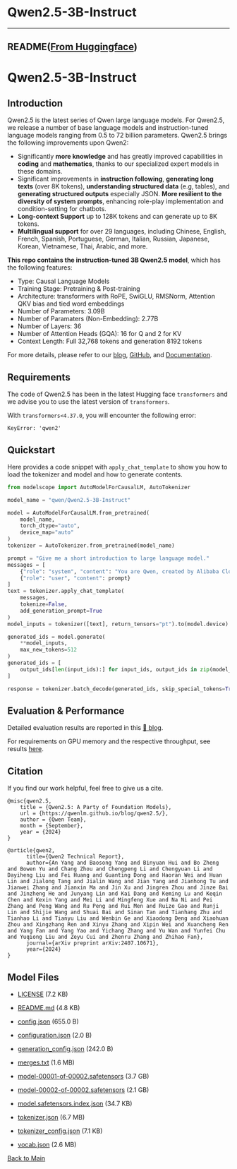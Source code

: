 
# Qwen2.5-3B-Instruct
---


## README([From Huggingface](https://huggingface.co/Qwen/Qwen2.5-3B-Instruct))



# Qwen2.5-3B-Instruct

## Introduction

Qwen2.5 is the latest series of Qwen large language models. For Qwen2.5, we release a number of base language models and instruction-tuned language models ranging from 0.5 to 72 billion parameters. Qwen2.5 brings the following improvements upon Qwen2:

- Significantly **more knowledge** and has greatly improved capabilities in **coding** and **mathematics**, thanks to our specialized expert models in these domains.
- Significant improvements in **instruction following**, **generating long texts** (over 8K tokens), **understanding structured data** (e.g, tables), and **generating structured outputs** especially JSON. **More resilient to the diversity of system prompts**, enhancing role-play implementation and condition-setting for chatbots.
- **Long-context Support** up to 128K tokens and can generate up to 8K tokens.
- **Multilingual support** for over 29 languages, including Chinese, English, French, Spanish, Portuguese, German, Italian, Russian, Japanese, Korean, Vietnamese, Thai, Arabic, and more. 

**This repo contains the instruction-tuned 3B Qwen2.5 model**, which has the following features:
- Type: Causal Language Models
- Training Stage: Pretraining & Post-training
- Architecture: transformers with RoPE, SwiGLU, RMSNorm, Attention QKV bias and tied word embeddings
- Number of Parameters: 3.09B
- Number of Paramaters (Non-Embedding): 2.77B
- Number of Layers: 36
- Number of Attention Heads (GQA): 16 for Q and 2 for KV
- Context Length: Full 32,768 tokens and generation 8192 tokens

For more details, please refer to our [blog](https://qwenlm.github.io/blog/qwen2.5/), [GitHub](https://github.com/QwenLM/Qwen2.5), and [Documentation](https://qwen.readthedocs.io/en/latest/).

## Requirements

The code of Qwen2.5 has been in the latest Hugging face `transformers` and we advise you to use the latest version of `transformers`.

With `transformers<4.37.0`, you will encounter the following error:
```
KeyError: 'qwen2'
```

## Quickstart

Here provides a code snippet with `apply_chat_template` to show you how to load the tokenizer and model and how to generate contents.

```python
from modelscope import AutoModelForCausalLM, AutoTokenizer

model_name = "qwen/Qwen2.5-3B-Instruct"

model = AutoModelForCausalLM.from_pretrained(
    model_name,
    torch_dtype="auto",
    device_map="auto"
)
tokenizer = AutoTokenizer.from_pretrained(model_name)

prompt = "Give me a short introduction to large language model."
messages = [
    {"role": "system", "content": "You are Qwen, created by Alibaba Cloud. You are a helpful assistant."},
    {"role": "user", "content": prompt}
]
text = tokenizer.apply_chat_template(
    messages,
    tokenize=False,
    add_generation_prompt=True
)
model_inputs = tokenizer([text], return_tensors="pt").to(model.device)

generated_ids = model.generate(
    **model_inputs,
    max_new_tokens=512
)
generated_ids = [
    output_ids[len(input_ids):] for input_ids, output_ids in zip(model_inputs.input_ids, generated_ids)
]

response = tokenizer.batch_decode(generated_ids, skip_special_tokens=True)[0]
```


## Evaluation & Performance

Detailed evaluation results are reported in this [📑 blog](https://qwenlm.github.io/blog/qwen2.5/).

For requirements on GPU memory and the respective throughput, see results [here](https://qwen.readthedocs.io/en/latest/benchmark/speed_benchmark.html).

## Citation

If you find our work helpful, feel free to give us a cite.

```
@misc{qwen2.5,
    title = {Qwen2.5: A Party of Foundation Models},
    url = {https://qwenlm.github.io/blog/qwen2.5/},
    author = {Qwen Team},
    month = {September},
    year = {2024}
}

@article{qwen2,
      title={Qwen2 Technical Report}, 
      author={An Yang and Baosong Yang and Binyuan Hui and Bo Zheng and Bowen Yu and Chang Zhou and Chengpeng Li and Chengyuan Li and Dayiheng Liu and Fei Huang and Guanting Dong and Haoran Wei and Huan Lin and Jialong Tang and Jialin Wang and Jian Yang and Jianhong Tu and Jianwei Zhang and Jianxin Ma and Jin Xu and Jingren Zhou and Jinze Bai and Jinzheng He and Junyang Lin and Kai Dang and Keming Lu and Keqin Chen and Kexin Yang and Mei Li and Mingfeng Xue and Na Ni and Pei Zhang and Peng Wang and Ru Peng and Rui Men and Ruize Gao and Runji Lin and Shijie Wang and Shuai Bai and Sinan Tan and Tianhang Zhu and Tianhao Li and Tianyu Liu and Wenbin Ge and Xiaodong Deng and Xiaohuan Zhou and Xingzhang Ren and Xinyu Zhang and Xipin Wei and Xuancheng Ren and Yang Fan and Yang Yao and Yichang Zhang and Yu Wan and Yunfei Chu and Yuqiong Liu and Zeyu Cui and Zhenru Zhang and Zhihao Fan},
      journal={arXiv preprint arXiv:2407.10671},
      year={2024}
}
```



## Model Files

- [LICENSE](https://paddlenlp.bj.bcebos.com/models/community/Qwen/Qwen2.5-3B-Instruct/LICENSE) (7.2 KB)

- [README.md](https://paddlenlp.bj.bcebos.com/models/community/Qwen/Qwen2.5-3B-Instruct/README.md) (4.8 KB)

- [config.json](https://paddlenlp.bj.bcebos.com/models/community/Qwen/Qwen2.5-3B-Instruct/config.json) (655.0 B)

- [configuration.json](https://paddlenlp.bj.bcebos.com/models/community/Qwen/Qwen2.5-3B-Instruct/configuration.json) (2.0 B)

- [generation_config.json](https://paddlenlp.bj.bcebos.com/models/community/Qwen/Qwen2.5-3B-Instruct/generation_config.json) (242.0 B)

- [merges.txt](https://paddlenlp.bj.bcebos.com/models/community/Qwen/Qwen2.5-3B-Instruct/merges.txt) (1.6 MB)

- [model-00001-of-00002.safetensors](https://paddlenlp.bj.bcebos.com/models/community/Qwen/Qwen2.5-3B-Instruct/model-00001-of-00002.safetensors) (3.7 GB)

- [model-00002-of-00002.safetensors](https://paddlenlp.bj.bcebos.com/models/community/Qwen/Qwen2.5-3B-Instruct/model-00002-of-00002.safetensors) (2.1 GB)

- [model.safetensors.index.json](https://paddlenlp.bj.bcebos.com/models/community/Qwen/Qwen2.5-3B-Instruct/model.safetensors.index.json) (34.7 KB)

- [tokenizer.json](https://paddlenlp.bj.bcebos.com/models/community/Qwen/Qwen2.5-3B-Instruct/tokenizer.json) (6.7 MB)

- [tokenizer_config.json](https://paddlenlp.bj.bcebos.com/models/community/Qwen/Qwen2.5-3B-Instruct/tokenizer_config.json) (7.1 KB)

- [vocab.json](https://paddlenlp.bj.bcebos.com/models/community/Qwen/Qwen2.5-3B-Instruct/vocab.json) (2.6 MB)


[Back to Main](../../)